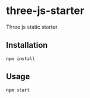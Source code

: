 # three-js-starter
Three js static starter

Installation
--------------
```
npm install
```

Usage
--------------
```
npm start
```
